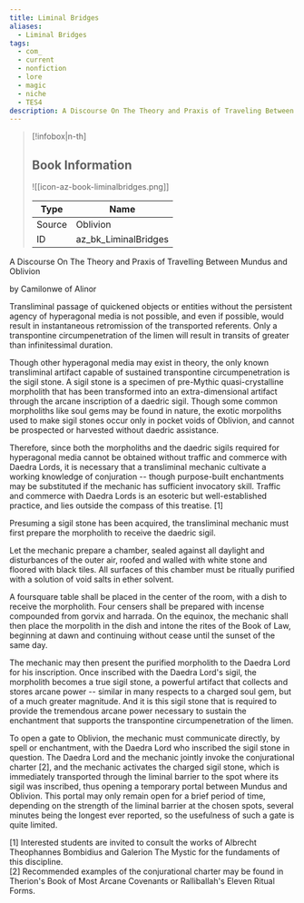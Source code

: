 ```yaml
---
title: Liminal Bridges
aliases:
  - Liminal Bridges
tags:
  - com_
  - current
  - nonfiction
  - lore
  - magic
  - niche
  - TES4
description: A Discourse On The Theory and Praxis of Traveling Between Mundus and Oblivion.
---
```

> [!infobox|n-th]
> 
> ## Book Information
> 
> ![[icon-az-book-liminalbridges.png]]
> 
> | Type | Name |
> | --- | --- |
> | Source | Oblivion |
> | ID | az_bk_LiminalBridges |

A Discourse On The Theory and Praxis of Travelling Between Mundus and Oblivion  

by Camilonwe of Alinor  

Transliminal passage of quickened objects or entities without the persistent agency of hyperagonal media is not possible, and even if possible, would result in instantaneous retromission of the transported referents. Only a transpontine circumpenetration of the limen will result in transits of greater than infinitessimal duration.  
  
Though other hyperagonal media may exist in theory, the only known transliminal artifact capable of sustained transpontine circumpenetration is the sigil stone. A sigil stone is a specimen of pre-Mythic quasi-crystalline morpholith that has been transformed into an extra-dimensional artifact through the arcane inscription of a daedric sigil. Though some common morpholiths like soul gems may be found in nature, the exotic morpoliths used to make sigil stones occur only in pocket voids of Oblivion, and cannot be prospected or harvested without daedric assistance.  
  
Therefore, since both the morpholiths and the daedric sigils required for hyperagonal media cannot be obtained without traffic and commerce with Daedra Lords, it is necessary that a transliminal mechanic cultivate a working knowledge of conjuration -- though purpose-built enchantments may be substituted if the mechanic has sufficient invocatory skill. Traffic and commerce with Daedra Lords is an esoteric but well-established practice, and lies outside the compass of this treatise. \[1\]  
  
Presuming a sigil stone has been acquired, the transliminal mechanic must first prepare the morpholith to receive the daedric sigil.  
  
Let the mechanic prepare a chamber, sealed against all daylight and disturbances of the outer air, roofed and walled with white stone and floored with black tiles. All surfaces of this chamber must be ritually purified with a solution of void salts in ether solvent.  
  
A foursquare table shall be placed in the center of the room, with a dish to receive the morpholith. Four censers shall be prepared with incense compounded from gorvix and harrada. On the equinox, the mechanic shall then place the morpolith in the dish and intone the rites of the Book of Law, beginning at dawn and continuing without cease until the sunset of the same day.  
  
The mechanic may then present the purified morpholith to the Daedra Lord for his inscription. Once inscribed with the Daedra Lord's sigil, the morpholith becomes a true sigil stone, a powerful artifact that collects and stores arcane power -- similar in many respects to a charged soul gem, but of a much greater magnitude. And it is this sigil stone that is required to provide the tremendous arcane power necessary to sustain the enchantment that supports the transpontine circumpenetration of the limen.  
  
To open a gate to Oblivion, the mechanic must communicate directly, by spell or enchantment, with the Daedra Lord who inscribed the sigil stone in question. The Daedra Lord and the mechanic jointly invoke the conjurational charter \[2\], and the mechanic activates the charged sigil stone, which is immediately transported through the liminal barrier to the spot where its sigil was inscribed, thus opening a temporary portal between Mundus and Oblivion. This portal may only remain open for a brief period of time, depending on the strength of the liminal barrier at the chosen spots, several minutes being the longest ever reported, so the usefulness of such a gate is quite limited.  
  
\[1\] Interested students are invited to consult the works of Albrecht Theophannes Bombidius and Galerion The Mystic for the fundaments of this discipline.  
\[2\] Recommended examples of the conjurational charter may be found in Therion's Book of Most Arcane Covenants or Ralliballah's Eleven Ritual Forms.